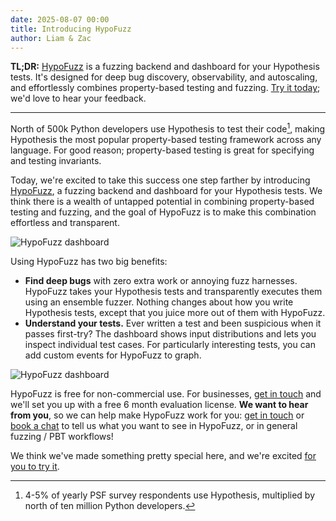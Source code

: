 ```yaml
---
date: 2025-08-07 00:00
title: Introducing HypoFuzz
author: Liam & Zac
---
```


**TL;DR:** [HypoFuzz](https://hypofuzz.com/) is a fuzzing backend and dashboard for your Hypothesis tests. It's designed for deep bug discovery, observability, and autoscaling, and effortlessly combines property-based testing and fuzzing. [Try it today](https://hypofuzz.com/docs/quickstart.html); we'd love to hear your feedback.

---

North of 500k Python developers use Hypothesis to test their code[^1], making Hypothesis the most popular property-based testing framework across any language. For good reason; property-based testing is great for specifying and testing invariants.

Today, we're excited to take this success one step farther by introducing [HypoFuzz](https://hypofuzz.com/), a fuzzing backend and dashboard for your Hypothesis tests. We think there is a wealth of untapped potential in combining property-based testing and fuzzing, and the goal of HypoFuzz is to make this combination effortless and transparent.

![HypoFuzz dashboard]({static}/images/hypofuzz_dashboard.webp)

Using HypoFuzz has two big benefits:

* **Find deep bugs** with zero extra work or annoying fuzz harnesses. HypoFuzz takes your Hypothesis tests and transparently executes them using an ensemble fuzzer. Nothing changes about how you write Hypothesis tests, except that you juice more out of them with HypoFuzz.
* **Understand your tests.** Ever written a test and been suspicious when it passes first-try? The dashboard shows input distributions and lets you inspect individual test cases. For particularly interesting tests, you can add custom events for HypoFuzz to graph.

![HypoFuzz dashboard]({static}/images/hypofuzz_observability.webp)

HypoFuzz is free for non-commercial use. For businesses, [get in touch](mailto:sales@hypofuzz.com?subject=Evaluation%20HypoFuzz%20licence) and we'll set you up with a free 6 month evaluation license. **We want to hear from you**, so we can help make HypoFuzz work for you: [get in touch](mailto:hello@hypofuzz.com?subject=HypoFuzz) or [book a chat](https://calendar.app.google/XDBzPvxbLaP2tQLE8) to tell us what you want to see in HypoFuzz, or in general fuzzing / PBT workflows!

We think we've made something pretty special here, and we're excited [for you to try it](https://hypofuzz.com/docs/quickstart.html).

[^1]: 4-5% of yearly PSF survey respondents use Hypothesis, multiplied by north of ten million Python developers.
